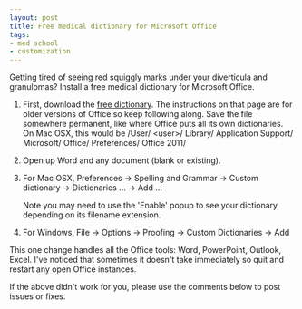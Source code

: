 ```yaml
---
layout: post
title: Free medical dictionary for Microsoft Office
tags:
- med school
- customization
---
```


Getting tired of seeing red squiggly marks under your diverticula and
granulomas?  Install a free medical dictionary for Microsoft Office.

 [dic]: http://mtherald.com/download/MTH-Med-Spel-Chek.zip
 [www]: http://mtherald.com/free-medical-spell-checker-for-microsoft-word-custom-dictionary

1. First, download the [free dictionary][www].  The instructions on that page
   are for older versions of Office so keep following along.  Save the file
   somewhere permanent, like where Office puts all its own dictionaries.  On
   Mac OSX, this would be /User/ \<user\>/ Library/ Application
   Support/ Microsoft/ Office/ Preferences/ Office 2011/

2. Open up Word and any document (blank or existing).

3. For Mac OSX,
   Preferences &rarr;
   Spelling and Grammar &rarr;
   Custom dictionary &rarr;
   Dictionaries ... &rarr;
   Add ...

   Note you may need to use the 'Enable' popup to see your dictionary
   depending on its filename extension.

4. For Windows,
   File &rarr;
   Options &rarr;
   Proofing &rarr;
   Custom Dictionaries &rarr;
   Add


This one change handles all the Office tools: Word, PowerPoint, Outlook,
Excel.  I've noticed that sometimes it doesn't take immediately so quit and
restart any open Office instances.

If the above didn't work for you, please use the comments below to post issues
or fixes.
